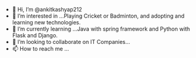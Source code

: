 - 👋 Hi, I’m @ankitkashyap212
- 👀 I’m interested in ...Playing Cricket or Badminton, and adopting and learning new technologies.
- 🌱 I’m currently learning ...Java with spring framework and Python with Flask and Django.
- 💞️ I’m looking to collaborate on IT Companies...
- 📫 How to reach me ...

<!---
ankitkashyap212/ankitkashyap212 is a ✨ special ✨ repository because its `README.md` (this file) appears on your GitHub profile.
You can click the Preview link to take a look at your changes.
--->
